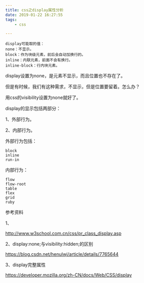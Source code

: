 ```yaml
---
title: css之display属性分析
date: 2019-01-22 16:27:55
tags:
	- css

---
```




```
display可能取的值：
none：不显示。
block：作为块级元素，前后会自动加换行的。
inline：内联元素，前面不会有换行。
inline-block：行内块元素。
```



display设置为none，是元素不显示，而且位置也不存在了。

但是有时候，我们有这种需求，不显示，但是位置要留着。怎么办？



用css的visibility设置为none就好了。



display的显示包括两部分：

1、外部行为。

2、内部行为。

外部行为包括：

```
block
inline
run-in
```

内部行为：

```
flow
flow-root
table
flex
grid
ruby
```



参考资料

1、

http://www.w3school.com.cn/css/pr_class_display.asp

2、display:none;与visibility:hidden;的区别

https://blog.csdn.net/henulwj/article/details/7765644

3、display完整属性

https://developer.mozilla.org/zh-CN/docs/Web/CSS/display